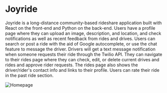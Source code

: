 # Joyride

Joyride is a long-distance community-based rideshare application built with React on the front-end and Python on the back-end. Users have a profile page where they can upload an image, description, and location, and check notifications as well as recent feedback from rides and drives. Users can search or post a ride with the aid of Google autocomplete, or use the chat feature to message the driver. Drivers will get a text message notification when someone requests their ride through the Twilio API. They can navigate to their rides page where they can check, edit, or delete current drives and rides and approve rider requests. The rides page also shows the driver/rider's contact info and links to their profile. Users can rate their ride in the past ride section.

![Homepage](Homepage.gif)
